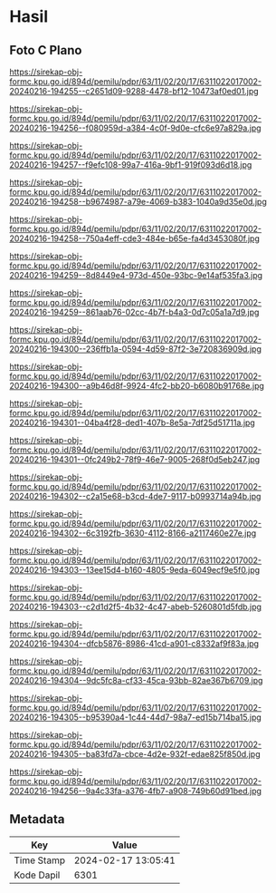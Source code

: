# Hasil

## Foto C Plano

https://sirekap-obj-formc.kpu.go.id/894d/pemilu/pdpr/63/11/02/20/17/6311022017002-20240216-194255--c2651d09-9288-4478-bf12-10473af0ed01.jpg

https://sirekap-obj-formc.kpu.go.id/894d/pemilu/pdpr/63/11/02/20/17/6311022017002-20240216-194256--f080959d-a384-4c0f-9d0e-cfc6e97a829a.jpg

https://sirekap-obj-formc.kpu.go.id/894d/pemilu/pdpr/63/11/02/20/17/6311022017002-20240216-194257--f9efc108-99a7-416a-9bf1-919f093d6d18.jpg

https://sirekap-obj-formc.kpu.go.id/894d/pemilu/pdpr/63/11/02/20/17/6311022017002-20240216-194258--b9674987-a79e-4069-b383-1040a9d35e0d.jpg

https://sirekap-obj-formc.kpu.go.id/894d/pemilu/pdpr/63/11/02/20/17/6311022017002-20240216-194258--750a4eff-cde3-484e-b65e-fa4d3453080f.jpg

https://sirekap-obj-formc.kpu.go.id/894d/pemilu/pdpr/63/11/02/20/17/6311022017002-20240216-194259--8d8449e4-973d-450e-93bc-9e14af535fa3.jpg

https://sirekap-obj-formc.kpu.go.id/894d/pemilu/pdpr/63/11/02/20/17/6311022017002-20240216-194259--861aab76-02cc-4b7f-b4a3-0d7c05a1a7d9.jpg

https://sirekap-obj-formc.kpu.go.id/894d/pemilu/pdpr/63/11/02/20/17/6311022017002-20240216-194300--236ffb1a-0594-4d59-87f2-3e720836909d.jpg

https://sirekap-obj-formc.kpu.go.id/894d/pemilu/pdpr/63/11/02/20/17/6311022017002-20240216-194300--a9b46d8f-9924-4fc2-bb20-b6080b91768e.jpg

https://sirekap-obj-formc.kpu.go.id/894d/pemilu/pdpr/63/11/02/20/17/6311022017002-20240216-194301--04ba4f28-ded1-407b-8e5a-7df25d51711a.jpg

https://sirekap-obj-formc.kpu.go.id/894d/pemilu/pdpr/63/11/02/20/17/6311022017002-20240216-194301--0fc249b2-78f9-46e7-9005-268f0d5eb247.jpg

https://sirekap-obj-formc.kpu.go.id/894d/pemilu/pdpr/63/11/02/20/17/6311022017002-20240216-194302--c2a15e68-b3cd-4de7-9117-b0993714a94b.jpg

https://sirekap-obj-formc.kpu.go.id/894d/pemilu/pdpr/63/11/02/20/17/6311022017002-20240216-194302--6c3192fb-3630-4112-8166-a2117460e27e.jpg

https://sirekap-obj-formc.kpu.go.id/894d/pemilu/pdpr/63/11/02/20/17/6311022017002-20240216-194303--13ee15d4-b160-4805-9eda-6049ecf9e5f0.jpg

https://sirekap-obj-formc.kpu.go.id/894d/pemilu/pdpr/63/11/02/20/17/6311022017002-20240216-194303--c2d1d2f5-4b32-4c47-abeb-5260801d5fdb.jpg

https://sirekap-obj-formc.kpu.go.id/894d/pemilu/pdpr/63/11/02/20/17/6311022017002-20240216-194304--dfcb5876-8986-41cd-a901-c8332af9f83a.jpg

https://sirekap-obj-formc.kpu.go.id/894d/pemilu/pdpr/63/11/02/20/17/6311022017002-20240216-194304--9dc5fc8a-cf33-45ca-93bb-82ae367b6709.jpg

https://sirekap-obj-formc.kpu.go.id/894d/pemilu/pdpr/63/11/02/20/17/6311022017002-20240216-194305--b95390a4-1c44-44d7-98a7-ed15b714ba15.jpg

https://sirekap-obj-formc.kpu.go.id/894d/pemilu/pdpr/63/11/02/20/17/6311022017002-20240216-194305--ba83fd7a-cbce-4d2e-932f-edae825f850d.jpg

https://sirekap-obj-formc.kpu.go.id/894d/pemilu/pdpr/63/11/02/20/17/6311022017002-20240216-194256--9a4c33fa-a376-4fb7-a908-749b60d91bed.jpg


## Metadata

| Key        | Value               |
| ---------- | ------------------- |
| Time Stamp | 2024-02-17 13:05:41 |
| Kode Dapil | 6301                |



